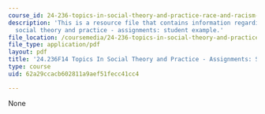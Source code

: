 ```yaml
---
course_id: 24-236-topics-in-social-theory-and-practice-race-and-racism-fall-2014
description: 'This is a resource file that contains information regarding topics In
  social theory and practice - assignments: student example.'
file_location: /coursemedia/24-236-topics-in-social-theory-and-practice-race-and-racism-fall-2014/62a29ccacb602811a9aef51fecc41cc4_MIT24_236F14_FinalPaper.pdf
file_type: application/pdf
layout: pdf
title: '24.236F14 Topics In Social Theory and Practice - Assignments: Student Example'
type: course
uid: 62a29ccacb602811a9aef51fecc41cc4

---
```

None